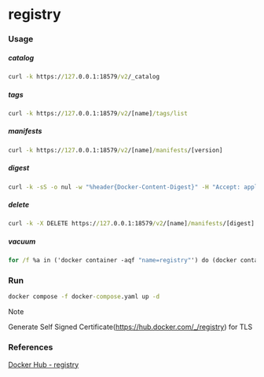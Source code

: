 # registry

### Usage

##### catalog

```cmd
curl -k https://127.0.0.1:18579/v2/_catalog
```

##### tags

```cmd
curl -k https://127.0.0.1:18579/v2/[name]/tags/list
```

##### manifests

```cmd
curl -k https://127.0.0.1:18579/v2/[name]/manifests/[version]
```

##### digest

```cmd
curl -k -sS -o nul -w "%header{Docker-Content-Digest}" -H "Accept: application/vnd.docker.distribution.manifest.v2+json" https://127.0.0.1:18579/v2/[name]/manifests/[version]
```

##### delete

```cmd
curl -k -X DELETE https://127.0.0.1:18579/v2/[name]/manifests/[digest]
```

##### vacuum

```cmd
for /f %a in ('docker container -aqf "name=registry"') do (docker container exec -it %a registry garbage-collect -m /etc/docker/registry/config.yml)
```

### Run

```cmd
docker compose -f docker-compose.yaml up -d
```

> [!NOTE]
> Generate Self Signed Certificate(https://hub.docker.com/_/registry) for TLS

### References

[Docker Hub - registry](https://hub.docker.com/_/registry)
